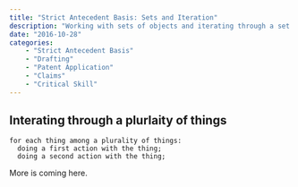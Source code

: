 ```yaml
---
title: "Strict Antecedent Basis: Sets and Iteration"
description: "Working with sets of objects and iterating through a set of objects."
date: "2016-10-28"
categories: 
    - "Strict Antecedent Basis"
    - "Drafting"
    - "Patent Application"
    - "Claims"
    - "Critical Skill"
---
```



## Interating through a plurlaity of things

``` claim
for each thing among a plurality of things:
  doing a first action with the thing; 
  doing a second action with the thing;
```

More is coming here.
